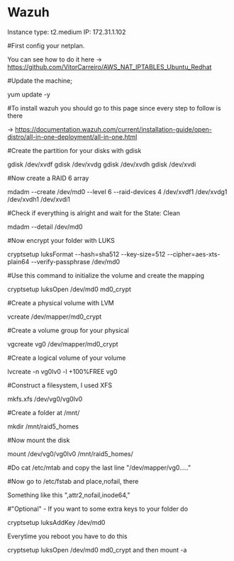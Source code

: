 # Wazuh 

Instance type:
t2.medium
IP: 172.31.1.102

#First config your netplan.

You can see how to do it here -> https://github.com/VitorCarreiro/AWS_NAT_IPTABLES_Ubuntu_Redhat

#Update the machine;

yum update -y

#To install wazuh you should go to this page since every step to follow is there

-> https://documentation.wazuh.com/current/installation-guide/open-distro/all-in-one-deployment/all-in-one.html

#Create the partition for your disks with gdisk

gdisk /dev/xvdf
gdisk /dev/xvdg
gdisk /dev/xvdh
gdisk /dev/xvdi

#Now create a RAID 6 array

mdadm --create /dev/md0 --level 6 --raid-devices 4 /dev/xvdf1 /dev/xvdg1 /dev/xvdh1 /dev/xvdi1

#Check if everything is alright and wait for the State: Clean

mdadm --detail /dev/md0

#Now encrypt your folder with LUKS

cryptsetup luksFormat --hash=sha512 --key-size=512 --cipher=aes-xts-plain64 --verify-passphrase /dev/md0

#Use this command to initialize the volume and create the mapping

cryptsetup luksOpen /dev/md0 md0_crypt

#Create a physical volume with LVM

vcreate /dev/mapper/md0_crypt

#Create a volume group for your physical

vgcreate vg0 /dev/mapper/md0_crypt

#Create a logical volume of your volume

lvcreate -n vg0lv0 -l +100%FREE vg0

#Construct a filesystem, I used XFS

mkfs.xfs /dev/vg0/vg0lv0

#Create a folder at /mnt/

mkdir /mnt/raid5_homes

#Now mount the disk

mount /dev/vg0/vg0lv0 /mnt/raid5_homes/

#Do cat /etc/mtab and copy the last line "/dev/mapper/vg0....."

#Now go to /etc/fstab and place,nofail, there

Something like this ",attr2,nofail,inode64,"

#"Optional" - If you want to some extra keys to your folder do

cryptsetup luksAddKey /dev/md0

Everytime you reboot you have to do this

cryptsetup luksOpen /dev/md0 md0_crypt and then mount -a
